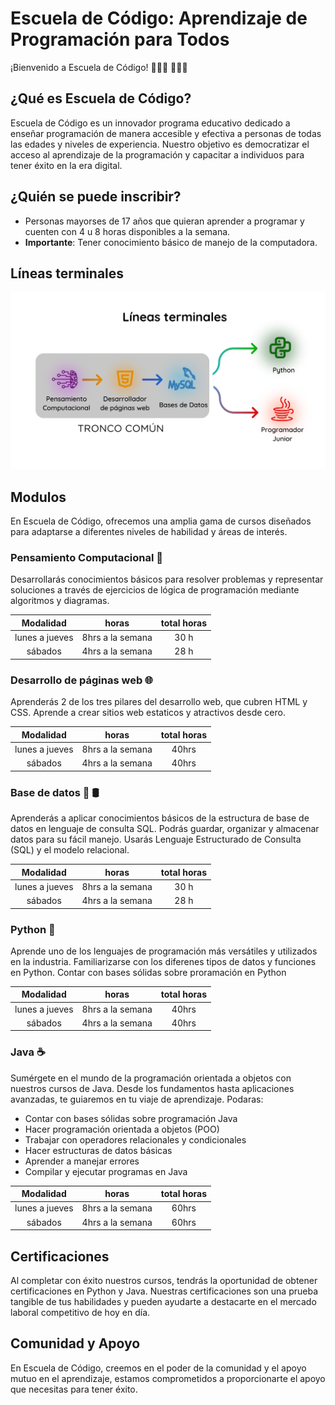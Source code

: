 # Escuela de Código: Aprendizaje de Programación para Todos

¡Bienvenido a Escuela de Código! 👩🏻‍💻 👨🏻‍💻
## ¿Qué es Escuela de Código?

Escuela de Código es un innovador programa educativo dedicado a enseñar programación de manera accesible y efectiva a personas de todas las edades y niveles de experiencia. Nuestro objetivo es democratizar el acceso al aprendizaje de la programación y capacitar a individuos para tener éxito en la era digital.

## ¿Quién se puede inscribir?

* Personas mayorses de 17 años que quieran aprender a programar y cuenten con 4 u 8 horas disponibles a la semana.
* __Importante__: Tener conocimiento básico de manejo de la computadora.

## Líneas terminales

<picture>
  <source media="(prefers-color-scheme: dark)" srcset="https://raw.githubusercontent.com/wolfycode-a6z/actividades-pilares-16s/main/alfonsoGonzalezZempoalteca/img/modulos_dark.png">
  <source media="(prefers-color-scheme: light)" srcset="https://github.com/wolfycode-a6z/actividades-pilares-16s/blob/main/alfonsoGonzalezZempoalteca/img/modulos_light.png">
  <img alt="Shows an illustrated sun in light mode and a moon with stars in dark mode." src="https://github.com/wolfycode-a6z/actividades-pilares-16s/blob/main/alfonsoGonzalezZempoalteca/img/modulos_light.png?raw=true">
</picture>

## Modulos

En Escuela de Código, ofrecemos una amplia gama de cursos diseñados para adaptarse a diferentes niveles de habilidad y áreas de interés.

### Pensamiento Computacional 🧠

Desarrollarás conocimientos básicos para resolver problemas y representar soluciones a través de ejercicios de lógica de programación mediante algoritmos y diagramas.

|Modalidad|horas|total horas|
|:-:|:-:|:-:|
|lunes a jueves|8hrs a la semana| 30 h
|sábados|4hrs a la semana| 28 h

### Desarrollo de páginas web 🌐

Aprenderás 2 de los tres pilares del desarrollo web, que cubren HTML y CSS. Aprende a crear sitios web estaticos y atractivos desde cero.

|Modalidad|horas|total horas|
|:-:|:-:|:-:|
|lunes a jueves|8hrs a la semana| 40hrs
|sábados|4hrs a la semana| 40hrs

### Base de datos 🐬 🛢️

Aprenderás a aplicar  conocimientos básicos de la estructura de base de datos en lenguaje de consulta SQL. Podrás guardar, organizar y almacenar datos para su fácil manejo.
Usarás Lenguaje Estructurado de Consulta (SQL) y el modelo relacional.

|Modalidad|horas|total horas|
|:-:|:-:|:-:|
|lunes a jueves|8hrs a la semana| 30 h
|sábados|4hrs a la semana| 28 h

### Python 🐍

Aprende uno de los lenguajes de programación más versátiles y utilizados en la industria. Familiarizarse con los diferenes tipos de datos y funciones en Python. Contar con bases sólidas sobre proramación en Python

|Modalidad|horas|total horas|
|:-:|:-:|:-:|
|lunes a jueves|8hrs a la semana| 40hrs
|sábados|4hrs a la semana| 40hrs
 

### Java ☕

Sumérgete en el mundo de la programación orientada a objetos con nuestros cursos de Java. Desde los fundamentos hasta aplicaciones avanzadas, te guiaremos en tu viaje de aprendizaje.
Podaras: 
* Contar con bases sólidas sobre programación Java
* Hacer programación orientada a objetos (POO)
* Trabajar con operadores relacionales y condicionales
* Hacer estructuras de datos básicas
* Aprender a manejar errores
* Compilar y ejecutar programas en Java

|Modalidad|horas|total horas|
|:-:|:-:|:-:|
|lunes a jueves|8hrs a la semana| 60hrs
|sábados|4hrs a la semana| 60hrs

## Certificaciones

Al completar con éxito nuestros cursos, tendrás la oportunidad de obtener certificaciones en Python y Java. Nuestras certificaciones son una prueba tangible de tus habilidades y pueden ayudarte a destacarte en el mercado laboral competitivo de hoy en día.

## Comunidad y Apoyo

En Escuela de Código, creemos en el poder de la comunidad y el apoyo mutuo en el aprendizaje, estamos comprometidos a proporcionarte el apoyo que necesitas para tener éxito.